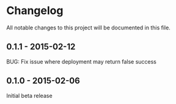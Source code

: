 # Changelog

All notable changes to this project will be documented in this file.

0.1.1 - 2015-02-12
------------------

BUG: Fix issue where deployment may return false success


0.1.0 - 2015-02-06
------------------

Initial beta release



